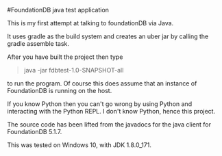 #FoundationDB java test application

This is my first attempt at talking to foundationDB via Java.

It uses gradle as the build system and creates an uber jar by calling the gradle assemble task.

After you have built the project then type
> java -jar fdbtest-1.0-SNAPSHOT-all

to run the program. Of course this does assume that an instance of FoundationDB is running on the host.

If you know Python then you can't go wrong by using Python and interacting with the Python REPL. I don't know Python, hence this project.

The source code has been lifted from the javadocs for the java client for FoundationDB 5.1.7.

This was tested on Windows 10, with JDK 1.8.0_171.